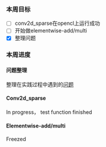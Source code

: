 ### 本周目标
- [ ] conv2d_sparse在opencl上运行成功
- [ ] 开始做elementwise-add/multi
- [x] 整理问题

### 本周进度
#### 问题整理
整理在实践过程中遇到的[问题](https://github.com/acada-sjtu/EdgeTraining/blob/master/Doc/Weekly-Report/Some%20question%20we%20met%20in%20the%20paper.md)


#### Conv2d_sparse
In progress， test function finished

#### Elementwise-add/multi
Freezed
